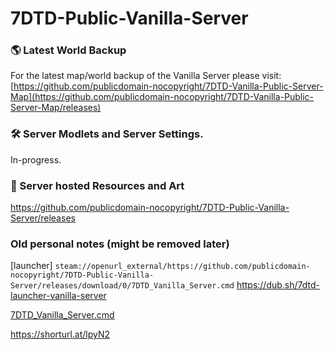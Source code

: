 # 7DTD-Public-Vanilla-Server

### 🌎 Latest World Backup
For the latest map/world backup of the Vanilla Server please visit:  
[https://github.com/publicdomain-nocopyright/7DTD-Vanilla-Public-Server-Map](https://github.com/publicdomain-nocopyright/7DTD-Vanilla-Public-Server-Map/releases)

### 🛠️ Server Modlets and Server Settings.
In-progress.

### 🎨 Server hosted Resources and Art
https://github.com/publicdomain-nocopyright/7DTD-Public-Vanilla-Server/releases

### Old personal notes (might be removed later)
[launcher]
`steam://openurl_external/https://github.com/publicdomain-nocopyright/7DTD-Public-Vanilla-Server/releases/download/0/7DTD_Vanilla_Server.cmd`
https://dub.sh/7dtd-launcher-vanilla-server

[7DTD_Vanilla_Server.cmd](https://github.com/publicdomain-nocopyright/7DTD-Public-Vanilla-Server/releases/download/0/7DTD_Vanilla_Server.cmd)

https://shorturl.at/lpyN2

